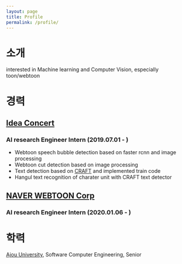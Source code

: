 ```yaml
---
layout: page
title: Profile
permalink: /profile/
---
```


# 소개

interested in Machine learning and Computer Vision, especially toon/webtoon

# 경력

## [Idea Concert](http://www.ideaconcert.com/)

### AI research Engineer Intern (2019.07.01 - )

- Webtoon speech bubble detection based on faster rcnn and image processing
- Webtoon cut detection based on image processing
- Text detection based on [CRAFT](https://arxiv.org/abs/1904.01941) and implemented train code
- Hangul text recognition of charater unit with CRAFT text detector 

## [NAVER WEBTOON Corp](https://webtoonscorp.com/)

### AI research Engineer Intern (2020.01.06 - )


# 학력

[Ajou University](http://www.ajou.ac.kr/main/index.jsp), Software Computer Engineering, Senior


